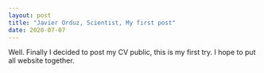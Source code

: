 ```yaml
---
layout: post
title: "Javier Orduz, Scientist, My first post"
date: 2020-07-07
---
```


Well. Finally I decided to post my CV public, this is my first try.
I hope to put all website together. 
